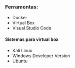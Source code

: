 ### Ferramentas:
- Docker
- Virtual Box
- Visual Studio Code

#### Sistemas para virtual box
- Kali Linux
- Windows Developer Version
- Ubuntu